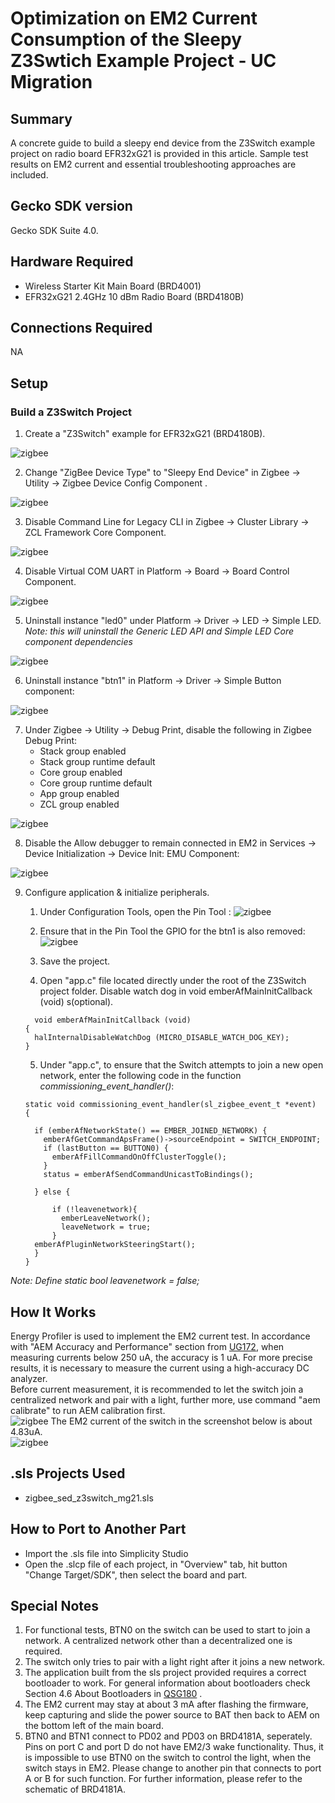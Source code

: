 # Optimization on EM2 Current Consumption of the Sleepy Z3Swtich Example Project - UC Migration #

## Summary ##

A concrete guide to build a sleepy end device from the Z3Switch example project on radio board EFR32xG21 is provided in this article. Sample test results on EM2 current and essential troubleshooting approaches are included.

## Gecko SDK version ##

Gecko SDK Suite 4.0.

## Hardware Required ##

* Wireless Starter Kit Main Board (BRD4001)
* EFR32xG21 2.4GHz 10 dBm Radio Board (BRD4180B)

## Connections Required ##

NA

## Setup ##

### Build a Z3Switch Project  
1. Create a "Z3Switch" example for EFR32xG21 (BRD4180B).

![zigbee](doc/create_z3switch_project.png)

2. Change "ZigBee Device Type" to "Sleepy End Device" in Zigbee -> Utility -> Zigbee Device Config Component .

![zigbee](doc/change_z3switch_device_type.png)

3. Disable Command Line for Legacy CLI in Zigbee -> Cluster Library -> ZCL Framework Core Component.

![zigbee](doc/change_z3switch_legacyCLI.png)

4. Disable Virtual COM UART in Platform -> Board -> Board Control Component.

![zigbee](doc/change_z3switch_board_control.png)

5. Uninstall instance "led0" under Platform -> Driver -> LED -> Simple LED. 
*Note: this will uninstall the Generic LED API and Simple LED Core component dependencies*

![zigbee](doc/uninstall_z3switch_led0.png)

6. Uninstall instance "btn1" in Platform -> Driver -> Simple Button component:

![zigbee](doc/remove_z3switch_button)

7. Under Zigbee -> Utility -> Debug Print, disable the following in Zigbee Debug Print: 
    + Stack group enabled
    + Stack group runtime default
    + Core group enabled
    + Core group runtime default
    + App group enabled
    + ZCL group enabled
    
![zigbee](doc/change_z3switch_debug_print.png)

8. Disable the Allow debugger to remain connected in EM2 in Services -> Device Initialization -> Device Init: EMU Component:

![zigbee](doc/change_z3switch_device_init_emu.png)

9. Configure application & initialize peripherals. 

    1. Under Configuration Tools, open the Pin Tool : 
    ![zigbee](doc/z3switch_pintool.png) 

    2. Ensure that in the Pin Tool the GPIO for the btn1 is also removed: 
    ![zigbee](doc/gpio_z3switch_button.png)

    3. Save the project. 
    4. Open "app.c" file located directly under the root of the Z3Switch project folder. Disable watch dog in void emberAfMainInitCallback (void) s(optional).
    
    ```
      void emberAfMainInitCallback (void)
    {
      halInternalDisableWatchDog (MICRO_DISABLE_WATCH_DOG_KEY);
    } 
    ```
    5. Under "app.c", to ensure that the Switch attempts to join a new open network, enter the following code in the function *commissioning_event_handler()*:
    
    ```
    static void commissioning_event_handler(sl_zigbee_event_t *event)
    {
      
      if (emberAfNetworkState() == EMBER_JOINED_NETWORK) {
        emberAfGetCommandApsFrame()->sourceEndpoint = SWITCH_ENDPOINT;
        if (lastButton == BUTTON0) {
          emberAfFillCommandOnOffClusterToggle();
        }
        status = emberAfSendCommandUnicastToBindings();

      } else {

          if (!leavenetwork){
            emberLeaveNetwork();
            leaveNetwork = true;
          }
      emberAfPluginNetworkSteeringStart();
      }
    }
    ```
*Note: Define static bool leavenetwork = false;*


## How It Works ##

Energy Profiler is used to implement the EM2 current test. In accordance with "AEM Accuracy and Performance" section from [UG172](https://www.silabs.com/documents/public/user-guides/ug172-brd4320a-user-guide.pdf), when measuring currents below 250 uA, the accuracy is 1 uA. For more precise results, it is necessary to measure the current using a high-accuracy DC analyzer.  
Before current measurement, it is recommended to let the switch join a centralized network and pair with a light, further more, use command "aem calibrate" to run AEM calibration first.  
![zigbee](doc/aem_calibrate.png) 
The EM2 current of the switch in the screenshot below is about  4.83uA.  
![zigbee](doc/test_result_z3switch_saved.png)  

## .sls Projects Used ##

* zigbee_sed_z3switch_mg21.sls

## How to Port to Another Part ##

* Import the .sls file into Simplicity Studio
* Open the .slcp file of each project, in "Overview" tab, hit button "Change Target/SDK", then select the board and part.

## Special Notes ##

1. For functional tests, BTN0 on the switch can be used to start to join a network. A centralized network other than a decentralized one is required. 
2. The switch only tries to pair with a light right after it joins a new network.
3. The application built from the sls project provided requires a correct bootloader to work. For general information about bootloaders check Section 4.6 About Bootloaders in [QSG180](https://www.silabs.com/documents/public/quick-start-guides/qsg180-zigbee-emberznet-7x-quick-start-guide.pdf) . 
4. The EM2 current may stay at about 3 mA after flashing the firmware, keep capturing and slide the power source to BAT then back to AEM on the bottom left of the main board.
5. BTN0 and BTN1 connect to PD02 and PD03 on BRD4181A, seperately. Pins on port C and port D do not have EM2/3 wake functionality. Thus, it is impossible to use BTN0 on the switch to control the light, when the switch stays in EM2. Please change to another pin that connects to port A or B for such function. For further information, please refer to the schematic of BRD4181A.  
